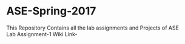 # ASE-Spring-2017

This Repository Contains all the lab assignments and Projects of ASE<br>
Lab Assignment-1 Wiki Link-
